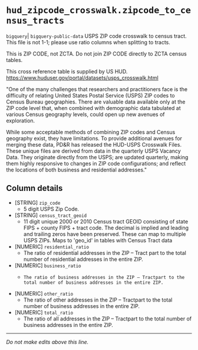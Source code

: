 # `hud_zipcode_crosswalk.zipcode_to_census_tracts`
`bigquery`| `bigquery-public-data`
USPS ZIP code crosswalk to census tract.
This file is not 1-1; please use ratio columns when splitting to tracts.

This is ZIP CODE, not ZCTA.
Do not join ZIP CODE directly to ZCTA census tables.

This cross reference table is supplied by US HUD.
https://www.huduser.gov/portal/datasets/usps_crosswalk.html


"One of the many challenges that researchers and practitioners face is the difficulty of relating United States Postal Service (USPS) ZIP codes to Census Bureau geographies. There are valuable data available only at the ZIP code level that, when combined with demographic data tabulated at various Census geography levels, could open up new avenues of exploration.

While some acceptable methods of combining ZIP codes and Census geography exist, they have limitations. To provide additional avenues for merging these data, PD&R has released the HUD-USPS Crosswalk Files. These unique files are derived from data in the quarterly USPS Vacancy Data. They originate directly from the USPS; are updated quarterly, making them highly responsive to changes in ZIP code configurations; and reflect the locations of both business and residential addresses."

## Column details
* [STRING]    `zip_code`
  - 5 digit USPS Zip Code.
* [STRING]    `census_tract_geoid`
  - 11 digit unique 2000 or 2010 Census tract GEOID consisting of state FIPS + county FIPS + tract code. The decimal is implied and leading and trailing zeros have been preserved. These can map to multiple USPS ZIPs. Maps to 'geo_id' in tables with Census Tract data
* [NUMERIC]   `residential_ratio`
  - The ratio of residential addresses in the ZIP – Tract part to the total number of residential addresses in the entire ZIP.
* [NUMERIC]   `business_ratio`
  - 	The ratio of business addresses in the ZIP – Tractpart to the total number of business addresses in the entire ZIP.
* [NUMERIC]   `other_ratio`
  - The ratio of other addresses in the ZIP – Tractpart to the total number of business addresses in the entire ZIP.
* [NUMERIC]   `total_ratio`
  - The ratio of all addresses in the ZIP – Tractpart to the total number of business addresses in the entire ZIP.

-------------------------------------------------------------------------------
*Do not make edits above this line.*
